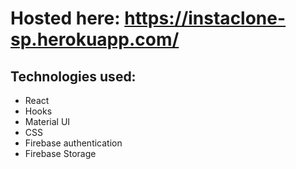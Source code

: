 # Hosted here: https://instaclone-sp.herokuapp.com/

## Technologies used:
* React
* Hooks
* Material UI
* CSS
* Firebase authentication
* Firebase Storage
